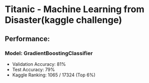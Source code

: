 # Titanic - Machine Learning from Disaster(kaggle challenge)
## Performance: 
### Model: GradientBoostingClassifier
- Validation Accuracy: 81%
- Test Accuracy: 79%
- Kaggle Ranking: 1065 / 17324 (Top 6%)

